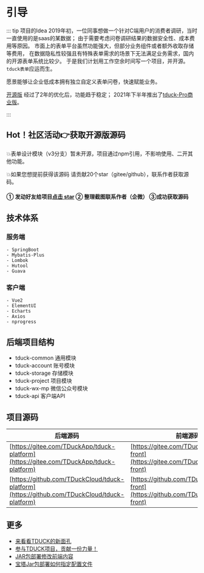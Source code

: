# 引导

::: tip 项目的Idea
2019年初，一位同事想做一个针对C端用户的消费者调研，当时一直使用的是saas的某数据；
由于需要考虑问卷调研结果的数据安全性、成本费用等原因。 市面上的表单平台虽然功能强大，但部分业务组件或者额外收取存储等费用，
在数据隐私性较强且有特殊表单需求的场景下无法满足业务需求，国内的开源表单系统比较少。
于是我们计划用工作空余时间写一个项目，并开源。```tduck表单```应运而生。

愿景能够让企业低成本拥有独立自定义表单问卷，快速赋能业务。

[开源版](https://demo.tduckapp.com) 经过了2年的优化后，功能趋于稳定； 2021年下半年推出了[tduck-Pro商业版](https://pro.tduckcloud.com)。

:::
## Hot！社区活动👉获取开源版源码
💥表单设计模块（v3分支）暂未开源，项目通过npm引用，不影响使用、二开其他功能。

💥如果您想提前获得该源码 请贡献20个star（gitee/github），联系作者获取源码。

#### ① 发动好友给项目[点击 star️](https://gitee.com/TDuckApp/tduck-platform) ② 整理截图联系作者（企微） ③成功获取源码


## 技术体系
### 服务端
```
- SpringBoot 
- Mybatis-Plus
- Lombok
- Hutool
- Guava
```
### 客户端
```
- Vue2
- ElementUI
- Echarts
- Axios
- nprogress
```
## 后端项目结构

- tduck-common 通用模块
- tduck-account 账号模块
- tduck-storage 存储模块
- tduck-project 项目模块
- tduck-wx-mp  微信公众号模块
- tduck-api 客户端API

## 项目源码
| 后端源码                                                     | 前端源码                                                     |
| ------------------------------------------------------------ | ------------------------------------------------------------ |
| [https://gitee.com/TDuckApp/tduck-platform](https://gitee.com/TDuckApp/tduck-platform) | [https://gitee.com/TDuckApp/tduck-front](https://gitee.com/TDuckApp/tduck-front) |
| [https://github.com/TDuckCloud/tduck-platform](https://github.com/TDuckCloud/tduck-platform) | [https://github.com/TDuckCloud/tduck-front](https://github.com/TDuckCloud/tduck-front) |


## 更多

- [来看看TDUCK的新面孔](https://mp.weixin.qq.com/s/pLltfRv-KvStMxKefAvD_g)
- [参与TDUCK项目，贡献一份力量！](https://gitee.com/TDuckApp/tduck-platform/issues/I4ZC6R)
- [JAR包部署修改前端内容](./deploy/jarChange)
- [宝塔Jar包部署如何指定配置文件](./deploy/startByProfile)
